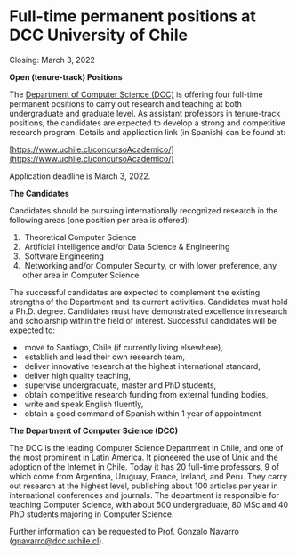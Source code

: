 

# Full-time permanent positions at DCC University of Chile



Closing: March 3, 2022



**Open (tenure-track) Positions**



The [Department of Computer Science (DCC)](https://dcc.uchile.cl) is offering four full-time permanent positions to carry out research and teaching at both undergraduate and graduate level. As assistant professors in tenure-track positions, the candidates are expected to develop a strong and competitive research program. Details and application link (in Spanish) can be found at:


[https://www.uchile.cl/concursoAcademico/](https://www.uchile.cl/concursoAcademico/)

Application deadline is March 3, 2022.


**The Candidates**



Candidates should be pursuing internationally recognized research in the following areas (one position per area is offered):



1. ​	Theoretical Computer Science
2. ​	Artificial Intelligence and/or Data Science & Engineering
3. ​	Software Engineering
4. ​	Networking and/or Computer Security, or with lower preference, any other area in Computer Science



The successful candidates are expected to complement the existing strengths of the Department and its current activities. Candidates must hold a Ph.D. degree. Candidates must have demonstrated excellence in research and scholarship within the field of interest. Successful candidates will be expected to:



- ​	move to Santiago, Chile (if currently living elsewhere),
- ​	establish and lead their own research team,
- ​	deliver innovative research at the highest international standard,
- ​	deliver high quality teaching,
- ​	supervise undergraduate, master and PhD students,
- ​	obtain competitive research funding from external funding bodies,
- ​	write and speak English fluently,
- ​	obtain a good command of Spanish within 1 year of appointment



**The Department of Computer Science (DCC)**



The DCC is the leading Computer Science Department in Chile, and one of the most prominent in Latin America. It pioneered the use of Unix and the adoption of the Internet in Chile. Today it has 20 full-time professors, 9 of which come from Argentina, Uruguay, France, Ireland, and Peru. They carry out research at the highest level, publishing about 100 articles per year in international conferences and journals. The department is responsible for teaching Computer Science, with about 500 undergraduate, 80 MSc and 40 PhD students majoring in Computer Science.



Further information can be requested to Prof. Gonzalo Navarro ([gnavarro@dcc.uchile.cl](https://webmail.dcc.uchile.cl/src/compose.php?send_to=gnavarro@dcc.uchile.cl)).


 
